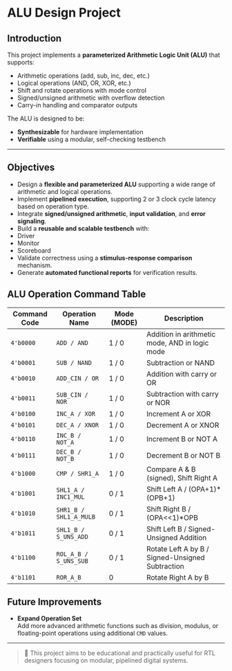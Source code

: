 # ALU Design Project

## Introduction

This project implements a **parameterized Arithmetic Logic Unit (ALU)** that supports:
- Arithmetic operations (add, sub, inc, dec, etc.)
- Logical operations (AND, OR, XOR, etc.)
- Shift and rotate operations with mode control
- Signed/unsigned arithmetic with overflow detection
- Carry-in handling and comparator outputs

The ALU is designed to be:
- **Synthesizable** for hardware implementation
- **Verifiable** using a modular, self-checking testbench

---

## Objectives

-  Design a **flexible and parameterized ALU** supporting a wide range of arithmetic and logical operations.
-  Implement **pipelined execution**, supporting 2 or 3 clock cycle latency based on operation type.
-  Integrate **signed/unsigned arithmetic**, **input validation**, and **error signaling**.
-  Build a **reusable and scalable testbench** with:
  - Driver  
  - Monitor  
  - Scoreboard
-  Validate correctness using a **stimulus-response comparison** mechanism.
-  Generate **automated functional reports** for verification results.

## ALU Operation Command Table

| Command Code | Operation Name         | Mode (MODE) | Description                                      |
| ------------ | ---------------------- | ----------- | ------------------------------------------------ |
| `4'b0000`    | `ADD / AND`            | 1 / 0       | Addition in arithmetic mode, AND in logic mode   |
| `4'b0001`    | `SUB / NAND`           | 1 / 0       | Subtraction or NAND                              |
| `4'b0010`    | `ADD_CIN / OR`         | 1 / 0       | Addition with carry or OR                        |
| `4'b0011`    | `SUB_CIN / NOR`        | 1 / 0       | Subtraction with carry or NOR                    |
| `4'b0100`    | `INC_A / XOR`          | 1 / 0       | Increment A or XOR                               |
| `4'b0101`    | `DEC_A / XNOR`         | 1 / 0       | Decrement A or XNOR                              |
| `4'b0110`    | `INC_B / NOT_A`        | 1 / 0       | Increment B or NOT A                             |
| `4'b0111`    | `DEC_B / NOT_B`        | 1 / 0       | Decrement B or NOT B                             |
| `4'b1000`    | `CMP / SHR1_A`         | 1 / 0       | Compare A & B (signed), Shift Right A            |
| `4'b1001`    | `SHL1_A / INC1_MUL`    | 0 / 1       | Shift Left A / (OPA+1)\*(OPB+1)                  |
| `4'b1010`    | `SHR1_B / SHL1_A_MULB` | 0 / 1       | Shift Right B / (OPA<<1)\*OPB                    |
| `4'b1011`    | `SHL1_B / S_UNS_ADD`   | 0 / 1       | Shift Left B / Signed-Unsigned Addition          |
| `4'b1100`    | `ROL_A_B / S_UNS_SUB`  | 0 / 1       | Rotate Left A by B / Signed-Unsigned Subtraction |
| `4'b1101`    | `ROR_A_B`              | 0           | Rotate Right A by B                              |

## Future Improvements

- **Expand Operation Set**  
  Add more advanced arithmetic functions such as division, modulus, or floating-point operations using additional `CMD` values.

---

> 📌 This project aims to be educational and practically useful for RTL designers focusing on modular, pipelined digital systems.
